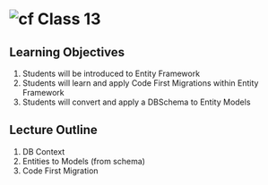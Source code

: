 ![cf](http://i.imgur.com/7v5ASc8.png) Class 13
=====================================

## Learning Objectives
1. Students will be introduced to Entity Framework
2. Students will learn and apply Code First Migrations within Entity Framework
3. Students will convert and apply a DBSchema to Entity Models

## Lecture Outline

1. DB Context
2. Entities to Models (from schema)
3. Code First Migration

 